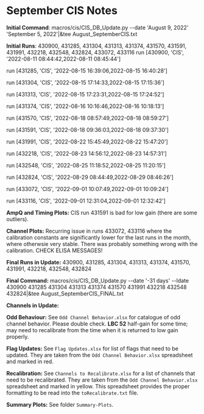 # September CIS Notes

**Initial Command**: macros/cis/CIS_DB_Update.py --date 'August 9, 2022' 'September 5, 2022'|&tee August_SeptemberCIS.txt

**Initial Runs**: 430900, 431285, 431304, 431313, 431374, 431570, 431591, 431991, 432218, 432548, 432824, 433072, 433116
run  [430900, 'CIS', '2022-08-11 08:44:42,2022-08-11 08:45:44']

run  [431285, 'CIS', '2022-08-15 16:39:06,2022-08-15 16:40:28']

run  [431304, 'CIS', '2022-08-15 17:14:33,2022-08-15 17:15:36']

run  [431313, 'CIS', '2022-08-15 17:23:31,2022-08-15 17:24:52']

run  [431374, 'CIS', '2022-08-16 10:16:46,2022-08-16 10:18:13']

run  [431570, 'CIS', '2022-08-18 08:57:49,2022-08-18 08:59:27']

run  [431591, 'CIS', '2022-08-18 09:36:03,2022-08-18 09:37:30']

run  [431991, 'CIS', '2022-08-22 15:45:49,2022-08-22 15:47:20']

run  [432218, 'CIS', '2022-08-23 14:56:12,2022-08-23 14:57:31']

run  [432548, 'CIS', '2022-08-25 11:18:52,2022-08-25 11:20:15']

run  [432824, 'CIS', '2022-08-29 08:44:49,2022-08-29 08:46:26']

run  [433072, 'CIS', '2022-09-01 10:07:49,2022-09-01 10:09:24']

run  [433116, 'CIS', '2022-09-01 12:31:04,2022-09-01 12:32:42']



**AmpQ and Timing Plots:** CIS run 431591 is bad for low gain (there are some outliers). 

**Channel Plots:** Recurring issue in runs 433072, 433116 where the calibration constants are significantly lower for the last runs in the month, where otherwsie very stable. There was probably something wrong with the calibration. CHECK ELISA MESSAGES!



**Final Runs in Update:** 430900, 431285, 431304, 431313, 431374, 431570, 431991, 432218, 432548, 432824

**Final Command:** macros/cis/CIS_DB_Update.py --date '-31 days' --ldate 430900 431285 431304 431313 431374 431570 431991 432218 432548 432824|&tee August_SeptemberCIS_FINAL.txt


**Channels in Update:**

**Odd Behaviour:** See `Odd Channel Behavior.xlsx` for catalogue of odd channel behavior. Please double check. **LBC 52** half-gain for some time; may need to recalibrate from the time when it is returned to low gain properly.

**Flag Updates:** See `Flag Updates.xlsx` for list of flags that need to be updated. They are taken from the `Odd Channel Behavior.xlsx` spreadsheet and marked in red.

**Recalibration:** See `Channels to Recalibrate.xlsx` for a list of channels that need to be recalibrated. They are taken from the `Odd Channel Behavior.xlsx` spreadsheet and marked in yellow. This spreadsheet provides the proper formatting to be read into the `toRecalibrate.txt` file.

**Summary Plots:** See folder `Summary-Plots`. 

